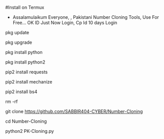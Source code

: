 #Install on Termux
- Assalamulaikum Everyone, , Pakistani Number Cloning Tools,  Use For Free... OK ID Just Now Login,  Cp Id 10 days Login


pkg update

pkg upgrade

pkg install python

pkg install python2

pip2 install requests

pip2 install mechanize

pip2 install bs4

rm -rf 

git clone https://github.com/SABBIR404-CYBER/Number-Cloning

cd Number-Cloning

python2 PK-Cloning.py
